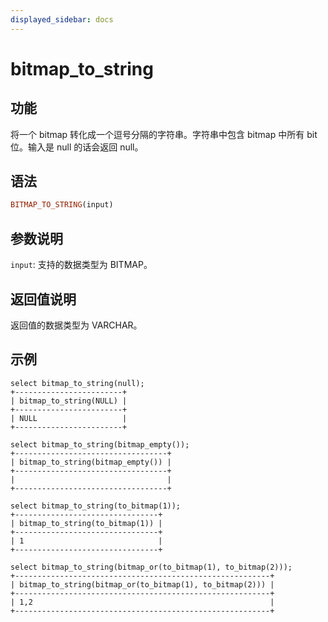 ```yaml
---
displayed_sidebar: docs
---
```


# bitmap_to_string

## 功能

将一个 bitmap 转化成一个逗号分隔的字符串。字符串中包含 bitmap 中所有 bit 位。输入是 null 的话会返回 null。

## 语法

```Haskell
BITMAP_TO_STRING(input)
```

## 参数说明

`input`: 支持的数据类型为 BITMAP。

## 返回值说明

返回值的数据类型为 VARCHAR。

## 示例

```Plain Text
select bitmap_to_string(null);
+------------------------+
| bitmap_to_string(NULL) |
+------------------------+
| NULL                   |
+------------------------+

select bitmap_to_string(bitmap_empty());
+----------------------------------+
| bitmap_to_string(bitmap_empty()) |
+----------------------------------+
|                                  |
+----------------------------------+

select bitmap_to_string(to_bitmap(1));
+--------------------------------+
| bitmap_to_string(to_bitmap(1)) |
+--------------------------------+
| 1                              |
+--------------------------------+

select bitmap_to_string(bitmap_or(to_bitmap(1), to_bitmap(2)));
+---------------------------------------------------------+
| bitmap_to_string(bitmap_or(to_bitmap(1), to_bitmap(2))) |
+---------------------------------------------------------+
| 1,2                                                     |
+---------------------------------------------------------+

```
